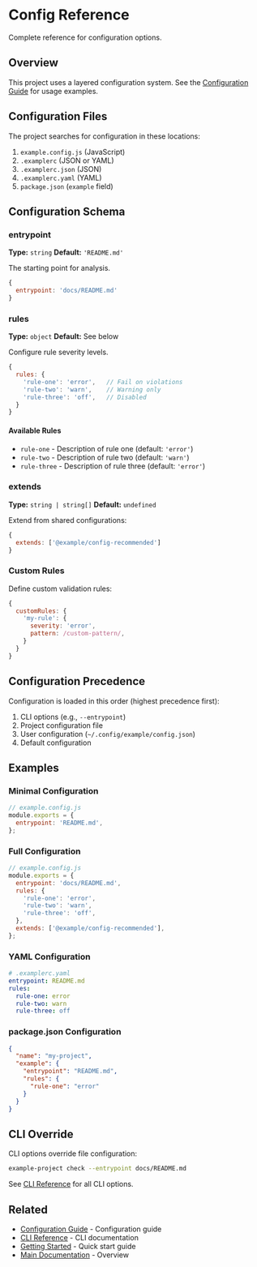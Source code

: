 # Config Reference

Complete reference for configuration options.

## Overview

This project uses a layered configuration system. See the [Configuration Guide](../guides/configuration.md) for usage examples.

## Configuration Files

The project searches for configuration in these locations:

1. `example.config.js` (JavaScript)
2. `.examplerc` (JSON or YAML)
3. `.examplerc.json` (JSON)
4. `.examplerc.yaml` (YAML)
5. `package.json` (`example` field)

## Configuration Schema

### entrypoint

**Type:** `string`
**Default:** `'README.md'`

The starting point for analysis.

```javascript
{
  entrypoint: 'docs/README.md'
}
```

### rules

**Type:** `object`
**Default:** See below

Configure rule severity levels.

```javascript
{
  rules: {
    'rule-one': 'error',   // Fail on violations
    'rule-two': 'warn',    // Warning only
    'rule-three': 'off',   // Disabled
  }
}
```

#### Available Rules

- `rule-one` - Description of rule one (default: `'error'`)
- `rule-two` - Description of rule two (default: `'warn'`)
- `rule-three` - Description of rule three (default: `'error'`)

### extends

**Type:** `string | string[]`
**Default:** `undefined`

Extend from shared configurations:

```javascript
{
  extends: ['@example/config-recommended']
}
```

### Custom Rules

Define custom validation rules:

```javascript
{
  customRules: {
    'my-rule': {
      severity: 'error',
      pattern: /custom-pattern/,
    }
  }
}
```

## Configuration Precedence

Configuration is loaded in this order (highest precedence first):

1. CLI options (e.g., `--entrypoint`)
2. Project configuration file
3. User configuration (`~/.config/example/config.json`)
4. Default configuration

## Examples

### Minimal Configuration

```javascript
// example.config.js
module.exports = {
  entrypoint: 'README.md',
};
```

### Full Configuration

```javascript
// example.config.js
module.exports = {
  entrypoint: 'docs/README.md',
  rules: {
    'rule-one': 'error',
    'rule-two': 'warn',
    'rule-three': 'off',
  },
  extends: ['@example/config-recommended'],
};
```

### YAML Configuration

```yaml
# .examplerc.yaml
entrypoint: README.md
rules:
  rule-one: error
  rule-two: warn
  rule-three: off
```

### package.json Configuration

```json
{
  "name": "my-project",
  "example": {
    "entrypoint": "README.md",
    "rules": {
      "rule-one": "error"
    }
  }
}
```

## CLI Override

CLI options override file configuration:

```bash
example-project check --entrypoint docs/README.md
```

See [CLI Reference](./cli.md) for all CLI options.

## Related

- [Configuration Guide](../guides/configuration.md) - Configuration guide
- [CLI Reference](./cli.md) - CLI documentation
- [Getting Started](../getting-started.md) - Quick start guide
- [Main Documentation](../README.md) - Overview
